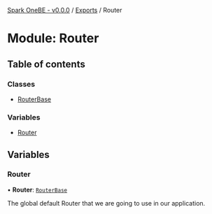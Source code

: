 [Spark OneBE - v0.0.0](../README.md) / [Exports](../modules.md) / Router

# Module: Router

## Table of contents

### Classes

- [RouterBase](../classes/Router.RouterBase.md)

### Variables

- [Router](Router.md#router)

## Variables

### Router

• **Router**: [`RouterBase`](../classes/Router.RouterBase.md)

The global default Router that we are going to use in our application.
